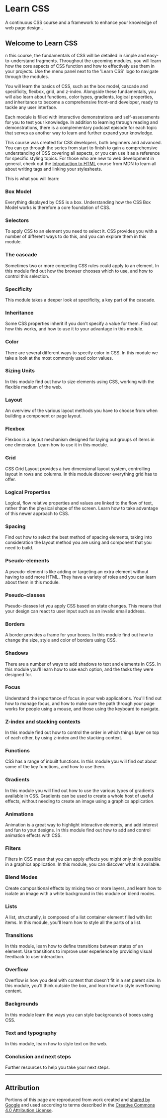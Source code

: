 # Learn CSS

A continuous CSS course and a framework to enhance your knowledge of web page design..

## Welcome to Learn CSS

n this course, the fundamentals of CSS will be detailed in simple and easy-to-understand fragments. Throughout the upcoming modules, you will learn how the core aspects of CSS function and how to effectively use them in your projects. Use the menu panel next to the 'Learn CSS' logo to navigate through the modules.

You will learn the basics of CSS, such as the box model, cascade and specificity, flexbox, grid, and z-index. Alongside these fundamentals, you will also learn about functions, color types, gradients, logical properties, and inheritance to become a comprehensive front-end developer, ready to tackle any user interface.

Each module is filled with interactive demonstrations and self-assessments for you to test your knowledge. In addition to learning through reading and demonstrations, there is a complementary podcast episode for each topic that serves as another way to learn and further expand your knowledge.

This course was created for CSS developers, both beginners and advanced. You can go through the series from start to finish to gain a comprehensive understanding of CSS covering all aspects, or you can use it as a reference for specific styling topics. For those who are new to web development in general, check out the [Introduction to HTML](https://developer.mozilla.org/docs/Learn/HTML/Introduction_to_HTML) course from MDN to learn all about writing tags and linking your stylesheets.

This is what you will learn:

### Box Model

Everything displayed by CSS is a box. Understanding how the CSS Box Model works is therefore a core foundation of CSS.

### Selectors

To apply CSS to an element you need to select it. CSS provides you with a number of different ways to do this, and you can explore them in this module.

### The cascade

Sometimes two or more competing CSS rules could apply to an element. In this module find out how the browser chooses which to use, and how to control this selection.

### Specificity

This module takes a deeper look at specificity, a key part of the cascade.

### Inheritance

Some CSS properties inherit if you don't specify a value for them. Find out how this works, and how to use it to your advantage in this module.

### Color

There are several different ways to specify color in CSS. In this module we take a look at the most commonly used color values.

### Sizing Units

In this module find out how to size elements using CSS, working with the flexible medium of the web.

### Layout

An overview of the various layout methods you have to choose from when building a component or page layout.

### Flexbox

Flexbox is a layout mechanism designed for laying out groups of items in one dimension. Learn how to use it in this module.

### Grid

CSS Grid Layout provides a two dimensional layout system, controlling layout in rows and columns. In this module discover everything grid has to offer.

### Logical Properties

Logical, flow relative properties and values are linked to the flow of text, rather than the physical shape of the screen. Learn how to take advantage of this newer approach to CSS.

### Spacing

Find out how to select the best method of spacing elements, taking into consideration the layout method you are using and component that you need to build.

### Pseudo-elements

A pseudo-element is like adding or targeting an extra element without having to add more HTML. They have a variety of roles and you can learn about them in this module.

### Pseudo-classes

Pseudo-classes let you apply CSS based on state changes. This means that your design can react to user input such as an invalid email address.

### Borders

A border provides a frame for your boxes. In this module find out how to change the size, style and color of borders using CSS.

### Shadows

There are a number of ways to add shadows to text and elements in CSS. In this module you'll learn how to use each option, and the tasks they were designed for.

### Focus

Understand the importance of focus in your web applications. You'll find out how to manage focus, and how to make sure the path through your page works for people using a mouse, and those using the keyboard to navigate.

### Z-index and stacking contexts

In this module find out how to control the order in which things layer on top of each other, by using z-index and the stacking context.

### Functions

CSS has a range of inbuilt functions. In this module you will find out about some of the key functions, and how to use them.

### Gradients

In this module you will find out how to use the various types of gradients available in CSS. Gradients can be used to create a whole host of useful effects, without needing to create an image using a graphics application.

### Animations

Animation is a great way to highlight interactive elements, and add interest and fun to your designs. In this module find out how to add and control animation effects with CSS.

### Filters

Filters in CSS mean that you can apply effects you might only think possible in a graphics application. In this module, you can discover what is available.

### Blend Modes

Create compositional effects by mixing two or more layers, and learn how to isolate an image with a white background in this module on blend modes.

### Lists

A list, structurally, is composed of a list container element filled with list items. In this module, you'll learn how to style all the parts of a list.

### Transitions

In this module, learn how to define transitions between states of an element. Use transitions to improve user experience by providing visual feedback to user interaction.

### Overflow

Overflow is how you deal with content that doesn’t fit in a set parent size. In this module, you’ll think outside the box, and learn how to style overflowing content.

### Backgrounds

In this module learn the ways you can style backgrounds of boxes using CSS.

### Text and typography

In this module, learn how to style text on the web.

### Conclusion and next steps

Further resources to help you take your next steps.

---

## Attribution

Portions of this page are reproduced from work created and [shared by Google](https://developers.google.com/readme/policies) and used according to terms described in the [Creative Commons 4.0 Attribution License](https://creativecommons.org/licenses/by/4.0/).
